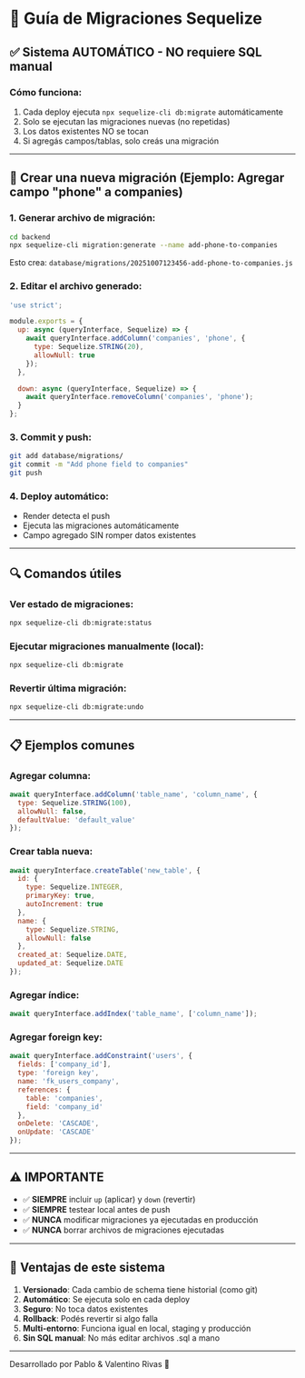 # 🔄 Guía de Migraciones Sequelize

## ✅ Sistema AUTOMÁTICO - NO requiere SQL manual

### Cómo funciona:
1. Cada deploy ejecuta `npx sequelize-cli db:migrate` automáticamente
2. Solo se ejecutan las migraciones nuevas (no repetidas)
3. Los datos existentes NO se tocan
4. Si agregás campos/tablas, solo creás una migración

---

## 📝 Crear una nueva migración (Ejemplo: Agregar campo "phone" a companies)

### 1. Generar archivo de migración:
```bash
cd backend
npx sequelize-cli migration:generate --name add-phone-to-companies
```

Esto crea: `database/migrations/20251007123456-add-phone-to-companies.js`

### 2. Editar el archivo generado:
```javascript
'use strict';

module.exports = {
  up: async (queryInterface, Sequelize) => {
    await queryInterface.addColumn('companies', 'phone', {
      type: Sequelize.STRING(20),
      allowNull: true
    });
  },

  down: async (queryInterface, Sequelize) => {
    await queryInterface.removeColumn('companies', 'phone');
  }
};
```

### 3. Commit y push:
```bash
git add database/migrations/
git commit -m "Add phone field to companies"
git push
```

### 4. Deploy automático:
- Render detecta el push
- Ejecuta las migraciones automáticamente
- Campo agregado SIN romper datos existentes

---

## 🔍 Comandos útiles

### Ver estado de migraciones:
```bash
npx sequelize-cli db:migrate:status
```

### Ejecutar migraciones manualmente (local):
```bash
npx sequelize-cli db:migrate
```

### Revertir última migración:
```bash
npx sequelize-cli db:migrate:undo
```

---

## 📋 Ejemplos comunes

### Agregar columna:
```javascript
await queryInterface.addColumn('table_name', 'column_name', {
  type: Sequelize.STRING(100),
  allowNull: false,
  defaultValue: 'default_value'
});
```

### Crear tabla nueva:
```javascript
await queryInterface.createTable('new_table', {
  id: {
    type: Sequelize.INTEGER,
    primaryKey: true,
    autoIncrement: true
  },
  name: {
    type: Sequelize.STRING,
    allowNull: false
  },
  created_at: Sequelize.DATE,
  updated_at: Sequelize.DATE
});
```

### Agregar índice:
```javascript
await queryInterface.addIndex('table_name', ['column_name']);
```

### Agregar foreign key:
```javascript
await queryInterface.addConstraint('users', {
  fields: ['company_id'],
  type: 'foreign key',
  name: 'fk_users_company',
  references: {
    table: 'companies',
    field: 'company_id'
  },
  onDelete: 'CASCADE',
  onUpdate: 'CASCADE'
});
```

---

## ⚠️ IMPORTANTE

- ✅ **SIEMPRE** incluir `up` (aplicar) y `down` (revertir)
- ✅ **SIEMPRE** testear local antes de push
- ✅ **NUNCA** modificar migraciones ya ejecutadas en producción
- ✅ **NUNCA** borrar archivos de migraciones ejecutadas

---

## 🚀 Ventajas de este sistema

1. **Versionado**: Cada cambio de schema tiene historial (como git)
2. **Automático**: Se ejecuta solo en cada deploy
3. **Seguro**: No toca datos existentes
4. **Rollback**: Podés revertir si algo falla
5. **Multi-entorno**: Funciona igual en local, staging y producción
6. **Sin SQL manual**: No más editar archivos .sql a mano

---

Desarrollado por Pablo & Valentino Rivas 🚀
